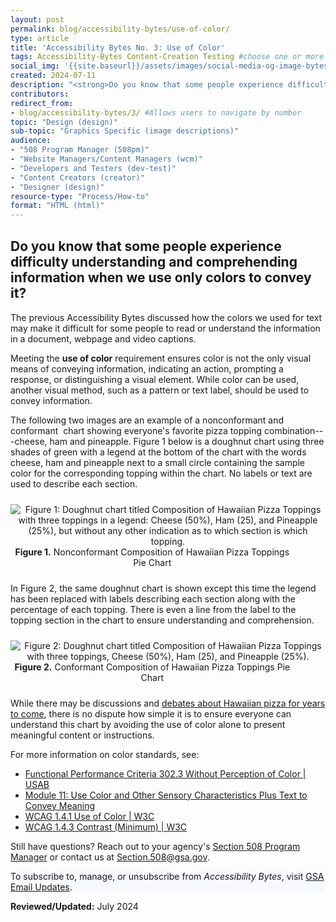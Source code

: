 ```yaml
---
layout: post
permalink: blog/accessibility-bytes/use-of-color/
type: article
title: 'Accessibility Bytes No. 3: Use of Color'
tags: Accessibility-Bytes Content-Creation Testing #choose one or more (comma separated): Accessibility-Bytes, Acquisition, Content-Creation, Design-and-Develop, Events, Policy-and-Management, Testing 
social_img: '{{site.baseurl}}/assets/images/social-media-og-image-bytes.jpg'
created: 2024-07-11
description: "<strong>Do you know that some people experience difficulty understanding and comprehending information when we use only colors to convey it?</strong><p>By meeting the use-of-color requirements, authors and agencies ensure that information isn't available through color only."
contributors: 
redirect_from:
- blog/accessibility-bytes/3/ #Allows users to navigate by number
topic: "Design (design)"
sub-topic: "Graphics Specific (image descriptions)"
audience:
- "508 Program Manager (508pm)"
- "Website Managers/Content Managers (wcm)"
- "Developers and Testers (dev-test)"
- "Content Creators (creator)"
- "Designer (design)"
resource-type: "Process/How-to"
format: "HTML (html)"
---
```

<h2 style="line-height:1.2;">Do you know that some people experience difficulty understanding and comprehending information when we use only colors to convey it?</h2>

The previous Accessibility Bytes discussed how the colors we used for text may make it difficult for some people to read or understand the information in a document, webpage and video captions.

Meeting the **use of color** requirement ensures color is not the only visual means of conveying information, indicating an action, prompting a response, or distinguishing a visual element. While color can be used, another visual method, such as a pattern or text label, should be used to convey information.

The following two images are an example of a nonconformant and conformant  chart showing everyone's favorite pizza topping combination---cheese, ham and pineapple. Figure 1 below is a doughnut chart using three shades of green with a legend at the bottom of the chart with the words cheese, ham and pineapple next to a small circle containing the sample color for the corresponding topping within the chart. No labels or text are used to describe each section.

<div class="tablet:grid-col" style="margin: auto; max-width: 100%; text-align: center; padding: 10px 0px">
    <div class="margin-top-1"><img src="{{site.baseurl}}/assets/images/byte-003-figure-1.png" alt="Figure 1: Doughnut chart titled Composition of Hawaiian Pizza Toppings with three toppings in a legend: Cheese (50%), Ham (25), and Pineapple (25%), but without any other indication as to which section is which topping." aria-describedby="figure-1" class="border-2px border-base-light shadow-2 padding-1">
    </div>
    <div class="font-mono-3xs margin-x-auto auto" style="max-width: 90%; text-align: center;"><span id="figure-1"><strong>Figure 1.</strong> Nonconformant Composition of Hawaiian Pizza Toppings Pie Chart</span>
    </div>
</div>

In Figure 2, the same doughnut chart is shown except this time the legend has been replaced with labels describing each section along with the percentage of each topping. There is even a line from the label to the topping section in the chart to ensure understanding and comprehension.

<div class="tablet:grid-col" style="margin: auto; max-width: 100%; text-align: center; padding: 10px 0px">
    <div class="margin-top-1"><img src="{{site.baseurl}}/assets/images/byte-003-figure-2.png" alt="Figure 2: Doughnut chart titled Composition of Hawaiian Pizza Toppings with three toppings, Cheese (50%), Ham (25), and Pineapple (25%)." aria-describedby="figure-2" class="border-2px border-base-light shadow-2 padding-1">
    </div>
    <div class="font-mono-3xs margin-x-auto auto" style="max-width: 90%; text-align: center;"><span id="figure-2"><strong>Figure 2.</strong> Conformant Composition of Hawaiian Pizza Toppings Pie Chart</span>
    </div>
</div>

While there may be discussions and <a href="https://us.gozney.com/blogs/news/pineapple-pizza-the-pizza-that-seems-to-divide-the-world" target="_blank" class="usa-link--external">debates about Hawaiian pizza for years to come</a>, there is no dispute how simple it is to ensure everyone can understand this chart by avoiding the use of color alone to present meaningful content or instructions.

For more information on color standards, see: 

* <a href="https://www.access-board.gov/ict/#302.3" target="_blank" class="usa-link--external">Functional Performance Criteria 302.3 Without Perception of Color | USAB</a>
* [Module 11: Use Color and Other Sensory Characteristics Plus Text to Convey Meaning](https://www.section508.gov/create/documents/aed-cop-docx11/)
* <a href="https://www.w3.org/WAI/WCAG22/quickref/?versions=2.0&currentsidebar=%23col_overview&levels=aaa#use-of-color" target="_blank" class="usa-link--external">WCAG 1.4.1 Use of Color | W3C</a>
* <a href="https://www.w3.org/WAI/WCAG22/quickref/?versions=2.0&currentsidebar=%23col_overview&levels=aaa#contrast-minimum" target="_blank" class="usa-link--external">WCAG 1.4.3 Contrast (Minimum) | W3C</a>

Still have questions? Reach out to your agency's [Section 508 Program Manager]({{site.baseurl}}/tools/program-manager-listing/) or contact us at <Section.508@gsa.gov>.

<div class="border-base radius-lg border-1px padding-1" style="width: 100%; background-color: #f5f9fc;">
To subscribe to, manage, or unsubscribe from <em>Accessibility Bytes</em>, visit <a href="https://public.govdelivery.com/accounts/USGSA/subscriber/new?topic_id=USGSA_1324" target="_blank" class="usa-link--external">GSA Email Updates</a>.
</div>

**Reviewed/Updated:** July 2024